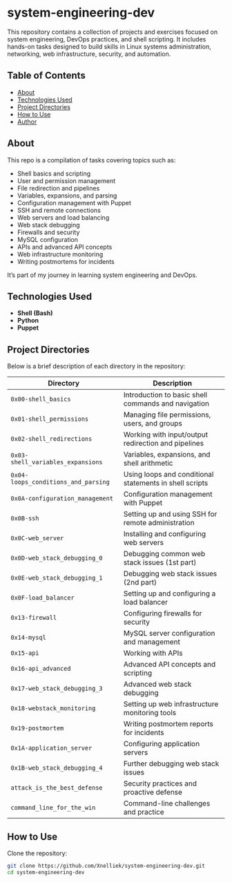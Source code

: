 # system-engineering-dev

This repository contains a collection of projects and exercises focused on system engineering, DevOps practices, and shell scripting. It includes hands-on tasks designed to build skills in Linux systems administration, networking, web infrastructure, security, and automation.

## Table of Contents

- [About](#about)
- [Technologies Used](#technologies-used)
- [Project Directories](#project-directories)
- [How to Use](#how-to-use)
- [Author](#author)

## About

This repo is a compilation of tasks covering topics such as:

- Shell basics and scripting
- User and permission management
- File redirection and pipelines
- Variables, expansions, and parsing
- Configuration management with Puppet
- SSH and remote connections
- Web servers and load balancing
- Web stack debugging
- Firewalls and security
- MySQL configuration
- APIs and advanced API concepts
- Web infrastructure monitoring
- Writing postmortems for incidents

It’s part of my journey in learning system engineering and DevOps.

## Technologies Used

- **Shell (Bash)**
- **Python**
- **Puppet**

## Project Directories

Below is a brief description of each directory in the repository:

| Directory | Description |
|-----------|-------------|
| `0x00-shell_basics` | Introduction to basic shell commands and navigation |
| `0x01-shell_permissions` | Managing file permissions, users, and groups |
| `0x02-shell_redirections` | Working with input/output redirection and pipelines |
| `0x03-shell_variables_expansions` | Variables, expansions, and shell arithmetic |
| `0x04-loops_conditions_and_parsing` | Using loops and conditional statements in shell scripts |
| `0x0A-configuration_management` | Configuration management with Puppet |
| `0x0B-ssh` | Setting up and using SSH for remote administration |
| `0x0C-web_server` | Installing and configuring web servers |
| `0x0D-web_stack_debugging_0` | Debugging common web stack issues (1st part) |
| `0x0E-web_stack_debugging_1` | Debugging web stack issues (2nd part) |
| `0x0F-load_balancer` | Setting up and configuring a load balancer |
| `0x13-firewall` | Configuring firewalls for security |
| `0x14-mysql` | MySQL server configuration and management |
| `0x15-api` | Working with APIs |
| `0x16-api_advanced` | Advanced API concepts and scripting |
| `0x17-web_stack_debugging_3` | Advanced web stack debugging |
| `0x18-webstack_monitoring` | Setting up web infrastructure monitoring tools |
| `0x19-postmortem` | Writing postmortem reports for incidents |
| `0x1A-application_server` | Configuring application servers |
| `0x1B-web_stack_debugging_4` | Further debugging web stack issues |
| `attack_is_the_best_defense` | Security practices and proactive defense |
| `command_line_for_the_win` | Command-line challenges and practice |

## How to Use

Clone the repository:

```bash
git clone https://github.com/Xnelliek/system-engineering-dev.git
cd system-engineering-dev
